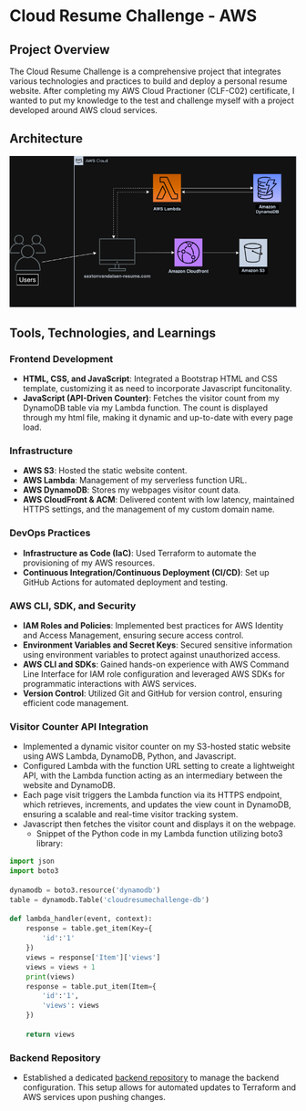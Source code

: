 # Cloud Resume Challenge - AWS

## Project Overview

The Cloud Resume Challenge is a comprehensive project that integrates various technologies and practices to build and deploy a personal resume website. After completing my AWS Cloud Practioner (CLF-C02) certificate, I wanted to put my knowledge to the test and challenge myself with a project developed around AWS cloud services.

## Architecture

![Architecture Diagram](src/assets/AWScloudresume.png)

## Tools, Technologies, and Learnings

### Frontend Development
* **HTML, CSS, and JavaScript**: Integrated a Bootstrap HTML and CSS template, customizing it as need to incorporate Javascript funcitonality.
* **JavaScript (API-Driven Counter)**: Fetches the visitor count from my DynamoDB table via my Lambda function. The count is displayed through my html file, making it dynamic and up-to-date with every page load.

### Infrastructure
* **AWS S3**: Hosted the static website content.
* **AWS Lambda**: Management of my serverless function URL.
* **AWS DynamoDB**: Stores my webpages visitor count data.
* **AWS CloudFront & ACM**: Delivered content with low latency, maintained HTTPS settings, and the management of my custom domain name.

### DevOps Practices
* **Infrastructure as Code (IaC)**: Used Terraform to automate the provisioning of my AWS resources.
* **Continuous Integration/Continuous Deployment (CI/CD)**: Set up GitHub Actions for automated deployment and testing.

### AWS CLI, SDK, and Security
* **IAM Roles and Policies**: Implemented best practices for AWS Identity and Access Management, ensuring secure access control.
* **Environment Variables and Secret Keys**: Secured sensitive information using environment variables to protect against unauthorized access.
* **AWS CLI and SDKs**: Gained hands-on experience with AWS Command Line Interface for IAM role configuration and leveraged AWS SDKs for programmatic interactions with AWS services.
* **Version Control**: Utilized Git and GitHub for version control, ensuring efficient code management.


### Visitor Counter API Integration
* Implemented a dynamic visitor counter on my S3-hosted static website using AWS Lambda, DynamoDB, Python, and Javascript.
* Configured Lambda with the function URL setting to create a lightweight API, with the Lambda function acting as an intermediary between the website and DynamoDB.
* Each page visit triggers the Lambda function via its HTTPS endpoint, which retrieves, increments, and updates the view count in DynamoDB, ensuring a scalable and real-time visitor tracking system.
* Javascript then fetches the visitor count and displays it on the webpage.
  - Snippet of the Python code in my Lambda function utilizing boto3 library:

```python
import json
import boto3

dynamodb = boto3.resource('dynamodb')
table = dynamodb.Table('cloudresumechallenge-db')

def lambda_handler(event, context):
    response = table.get_item(Key={
        'id':'1'
    })
    views = response['Item']['views']
    views = views + 1
    print(views)
    response = table.put_item(Item={
        'id':'1',
        'views': views
    })
    
    return views
```

### Backend Repository
* Established a dedicated [backend repository](https://github.com/saxtonvandalsen/backend-iac-cloudresume) to manage the backend configuration. This setup allows for automated updates to Terraform and AWS services upon pushing changes.
